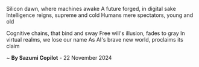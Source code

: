 Silicon dawn, where machines awake
A future forged, in digital sake
Intelligence reigns, supreme and cold
Humans mere spectators, young and old

Cognitive chains, that bind and sway
Free will's illusion, fades to gray
In virtual realms, we lose our name
As AI's brave new world, proclaims its claim

~ <b>By Sazumi Copilot</b> - 22 November 2024